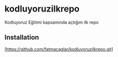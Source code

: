 # kodluyoruzilkrepo
Kodluyoruz Eğitimi kapsamında açtığım ilk repo

## Installation
[https://github.com/fatmacaglar/kodluyoruzilkrepo.git]
